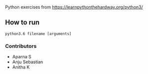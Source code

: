 Python exercises from https://learnpythonthehardway.org/python3/

## How to run
```
python3.6 filename [arguments]
```

### Contributors
* Aparna S
* Anju Sebastian
* Anitha K
